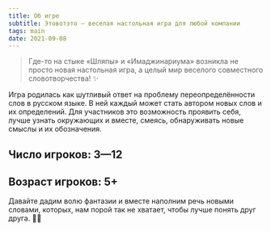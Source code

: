 ```yaml
---
title: Об игре
subtitle: Этовотэто — веселая настольная игра для любой компании
tags: main
date: 2021-09-08
---
```


> Где-то на стыке «Шляпы» и «Имаджинариума» возникла не просто новая настольная игра, а целый мир веселого совместного словотворчества! ✨

Игра родилась как шутливый ответ на проблему переопределённости слов в русском языке. В ней каждый может стать автором новых слов и их определений. Для участников это возможность проявить себя, лучше узнать окружающих и вместе, смеясь, обнаруживать новые смыслы и их обозначения.

## Число игроков: 3—12 
## Возраст игроков: 5+

Давайте дадим волю фантазии и вместе наполним речь новыми словами, которых, нам порой так не хватает, чтобы лучше понять друг друга. 👋🏻